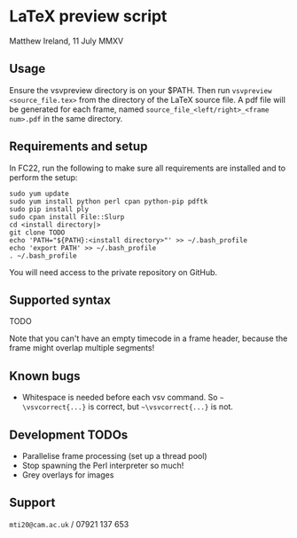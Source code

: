 LaTeX preview script
===================

Matthew Ireland, 11 July MMXV


Usage
-----
Ensure the vsvpreview directory is on your $PATH. Then run `vsvpreview <source_file.tex>` from the directory of the LaTeX source file. A pdf file will be generated for each frame, named `source_file_<left/right>_<frame num>.pdf` in the same directory.


Requirements and setup
---------------------
In FC22, run the following to make sure all requirements are installed and to perform the setup:

```
sudo yum update
sudo yum install python perl cpan python-pip pdftk
sudo pip install ply
sudo cpan install File::Slurp
cd <install directory|>
git clone TODO
echo 'PATH="${PATH}:<install directory>"' >> ~/.bash_profile
echo 'export PATH' >> ~/.bash_profile
. ~/.bash_profile
```

You will need access to the private repository on GitHub.


Supported syntax
----------------
TODO

Note that you can't have an empty timecode in a frame header, because the frame might overlap multiple segments!


Known bugs
----------
* Whitespace is needed before each vsv command. So `~ \vsvcorrect{...}` is correct, but `~\vsvcorrect{...}` is not.



Development TODOs
-----------------
* Parallelise frame processing (set up a thread pool)
* Stop spawning the Perl interpreter so much!
* Grey overlays for images


Support
-------
`mti20@cam.ac.uk` / 07921 137 653
